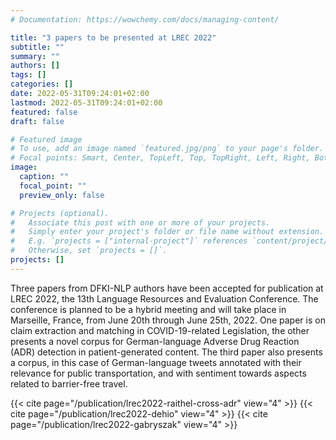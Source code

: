 ```yaml
---
# Documentation: https://wowchemy.com/docs/managing-content/

title: "3 papers to be presented at LREC 2022"
subtitle: ""
summary: ""
authors: []
tags: []
categories: []
date: 2022-05-31T09:24:01+02:00
lastmod: 2022-05-31T09:24:01+02:00
featured: false
draft: false

# Featured image
# To use, add an image named `featured.jpg/png` to your page's folder.
# Focal points: Smart, Center, TopLeft, Top, TopRight, Left, Right, BottomLeft, Bottom, BottomRight.
image:
  caption: ""
  focal_point: ""
  preview_only: false

# Projects (optional).
#   Associate this post with one or more of your projects.
#   Simply enter your project's folder or file name without extension.
#   E.g. `projects = ["internal-project"]` references `content/project/deep-learning/index.md`.
#   Otherwise, set `projects = []`.
projects: []
---
```


Three papers from DFKI-NLP authors have been accepted for publication at LREC 2022, the 13th Language Resources and Evaluation Conference. The conference is planned to be a hybrid meeting and will take place in Marseille, France, from June 20th through June 25th, 2022. One paper is on claim extraction and matching in COVID-19-related Legislation, the other presents a novel corpus for German-language Adverse Drug Reaction (ADR) detection in patient-generated content. The third paper also presents a corpus, in this case of German-language tweets annotated with their relevance for public transportation, and with sentiment towards aspects related to barrier-free travel.

{{< cite page="/publication/lrec2022-raithel-cross-adr" view="4" >}}
{{< cite page="/publication/lrec2022-dehio" view="4" >}}
{{< cite page="/publication/lrec2022-gabryszak" view="4" >}}
